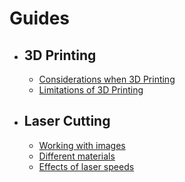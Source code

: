 # Guides

- ## 3D Printing
  
  - [Considerations when 3D Printing](../guides/3dprinting/considerations)
  - [Limitations of 3D Printing](../guides/3dprinting/limitations)

- ## Laser Cutting

  - [Working with images](../guides/laser/images)
  - [Different materials](../guides/laser/materials)
  - [Effects of laser speeds](../guides/laser/speeds)

